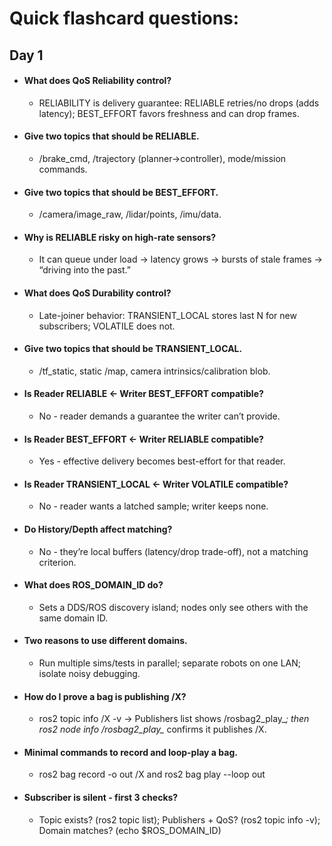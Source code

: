 # Quick flashcard questions:
## Day 1
- #### What does QoS Reliability control? 
  - RELIABILITY is delivery guarantee: RELIABLE retries/no drops (adds latency); BEST_EFFORT favors freshness and can drop frames.
- #### Give two topics that should be RELIABLE. 
  - /brake_cmd, /trajectory (planner→controller), mode/mission commands.
- #### Give two topics that should be BEST_EFFORT. 
  - /camera/image_raw, /lidar/points, /imu/data.
- #### Why is RELIABLE risky on high-rate sensors? 
  - It can queue under load → latency grows → bursts of stale frames → “driving into the past.”
- #### What does QoS Durability control? 
  - Late-joiner behavior: TRANSIENT_LOCAL stores last N for new subscribers; VOLATILE does not.
- #### Give two topics that should be TRANSIENT_LOCAL. 
  - /tf_static, static /map, camera intrinsics/calibration blob.
- #### Is Reader RELIABLE ← Writer BEST_EFFORT compatible? 
  - No - reader demands a guarantee the writer can’t provide.
- #### Is Reader BEST_EFFORT ← Writer RELIABLE compatible? 
  - Yes - effective delivery becomes best-effort for that reader.
- #### Is Reader TRANSIENT_LOCAL ← Writer VOLATILE compatible? 
  - No - reader wants a latched sample; writer keeps none.
- #### Do History/Depth affect matching? 
  - No - they’re local buffers (latency/drop trade-off), not a matching criterion.
- #### What does ROS_DOMAIN_ID do? 
  - Sets a DDS/ROS discovery island; nodes only see others with the same domain ID.
- #### Two reasons to use different domains. 
  - Run multiple sims/tests in parallel; separate robots on one LAN; isolate noisy debugging.
- #### How do I prove a bag is publishing /X? 
  - ros2 topic info /X -v → Publishers list shows /rosbag2_play_*; then ros2 node info /rosbag2_play_* confirms it publishes /X.
- #### Minimal commands to record and loop-play a bag. 
  - ros2 bag record -o out /X and ros2 bag play --loop out
- #### Subscriber is silent - first 3 checks? 
  - Topic exists? (ros2 topic list); Publishers + QoS? (ros2 topic info -v); Domain matches? (echo $ROS_DOMAIN_ID)
